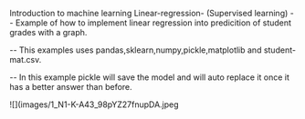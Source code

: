 Introduction to machine learning 
Linear-regression- (Supervised learning)
-- Example of how to implement linear regression into predicition of student grades with a graph. 

-- This examples uses pandas,sklearn,numpy,pickle,matplotlib and student-mat.csv.

-- In this example pickle will save the model and will auto replace it once it has a better answer than before. 

![](images/1_N1-K-A43_98pYZ27fnupDA.jpeg




